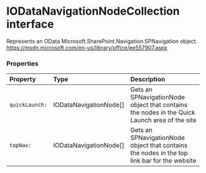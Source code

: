 # IODataNavigationNodeCollection interface

Represents an OData Microsoft.SharePoint.Navigation.SPNavigation object. 
https://msdn.microsoft.com/en-us/library/office/ee557907.aspx



### Properties

| Property	   | Type	| Description|
|:-------------|:-------|:-----------|
|`quickLaunch:`      | IODataNavigationNode[] | Gets an SPNavigationNode object that contains  the nodes in the Quick Launch area of the site |
|`topNav:`      | IODataNavigationNode[] | Gets an SPNavigationNode object that contains the nodes in the top link bar  for the website |




